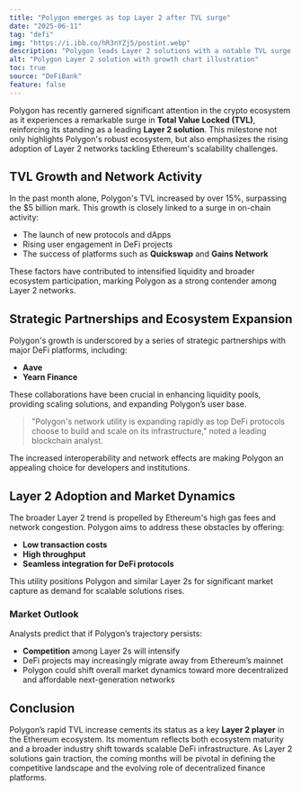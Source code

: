 ```yaml
---
title: "Polygon emerges as top Layer 2 after TVL surge"
date: "2025-06-11"
tag: "defi"
img: "https://i.ibb.co/hR3nYZj5/postint.webp"
description: "Polygon leads Layer 2 solutions with a notable TVL surge and ecosystem growth"
alt: "Polygon Layer 2 solution with growth chart illustration"
toc: true
source: "DeFiBank"
feature: false
---
```


Polygon has recently garnered significant attention in the crypto ecosystem as it experiences a remarkable surge in **Total Value Locked (TVL)**, reinforcing its standing as a leading **Layer 2 solution**. This milestone not only highlights Polygon's robust ecosystem, but also emphasizes the rising adoption of Layer 2 networks tackling Ethereum's scalability challenges.

## TVL Growth and Network Activity

In the past month alone, Polygon's TVL increased by over 15%, surpassing the $5 billion mark. This growth is closely linked to a surge in on-chain activity:

- The launch of new protocols and dApps
- Rising user engagement in DeFi projects
- The success of platforms such as **Quickswap** and **Gains Network**

These factors have contributed to intensified liquidity and broader ecosystem participation, marking Polygon as a strong contender among Layer 2 networks.

## Strategic Partnerships and Ecosystem Expansion

Polygon's growth is underscored by a series of strategic partnerships with major DeFi platforms, including:

- **Aave**
- **Yearn Finance**

These collaborations have been crucial in enhancing liquidity pools, providing scaling solutions, and expanding Polygon’s user base. 

> "Polygon's network utility is expanding rapidly as top DeFi protocols choose to build and scale on its infrastructure," noted a leading blockchain analyst.

The increased interoperability and network effects are making Polygon an appealing choice for developers and institutions.

## Layer 2 Adoption and Market Dynamics

The broader Layer 2 trend is propelled by Ethereum's high gas fees and network congestion. Polygon aims to address these obstacles by offering:

- **Low transaction costs**
- **High throughput**
- **Seamless integration for DeFi protocols**

This utility positions Polygon and similar Layer 2s for significant market capture as demand for scalable solutions rises.

### Market Outlook

Analysts predict that if Polygon’s trajectory persists:

- **Competition** among Layer 2s will intensify
- DeFi projects may increasingly migrate away from Ethereum’s mainnet
- Polygon could shift overall market dynamics toward more decentralized and affordable next-generation networks

## Conclusion

Polygon’s rapid TVL increase cements its status as a key **Layer 2 player** in the Ethereum ecosystem. Its momentum reflects both ecosystem maturity and a broader industry shift towards scalable DeFi infrastructure. As Layer 2 solutions gain traction, the coming months will be pivotal in defining the competitive landscape and the evolving role of decentralized finance platforms.